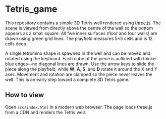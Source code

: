 # Tetris_game

This repository contains a simple 3D Tetris well rendered using [three.js](https://threejs.org/). The scene is viewed from directly above the centre of the well so the bottom appears as a small square. All five inner surfaces (floor and four walls) are drawn using green grid lines. The playfield measures 5×5 cells and is 12 cells deep.

A single tetromino shape is spawned in the well and can be moved and rotated using the keyboard. Each cube of the piece is outlined with thicker blue edges—no diagonal lines are drawn. Use the arrow keys to slide the piece along the playfield, while **W**, **A**, **S**, and **D** rotate it around the X and Y axes. Movement and rotation are clamped so the piece never leaves the well. This is an early step toward a complete 3D Tetris game.

## How to view

Open `src/index.html` in a modern web browser. The page loads three.js from a CDN and renders the Tetris well.
